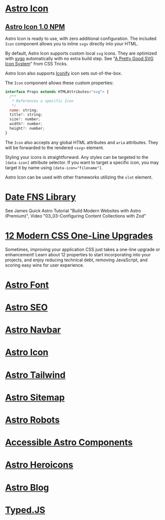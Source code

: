 # [Astro Icon](https://www.astroicon.dev/)

## [Astro Icon 1.0 NPM](https://www.npmjs.com/package/astro-icon)

Astro Icon is ready to use, with zero additional configuration. The included `Icon` component allows you to inline `svgs` directly into your HTML.

By default, Astro Icon supports custom local `svg` icons. They are optimized with [svgo](https://github.com/svg/svgo) automatically with no extra build step. See "[A Pretty Good SVG Icon System](https://css-tricks.com/pretty-good-svg-icon-system/#just-include-the-icons-inline)" from CSS Tricks.

Astro Icon also supports [Iconify](https://iconify.design/) icon sets out-of-the-box.

The `Icon` component allows these custom properties:

~~~js
interface Props extends HTMLAttributes<"svg"> {
  /**
   * References a specific Icon
   */
  name: string;
  title?: string;
  size?: number;
  width?: number;
  height?: number;
}
~~~

The `Icon` also accepts any global HTML attributes and `aria` attributes. They will be forwarded to the rendered `<svg>` element.

Styling your icons is straightforward. Any styles can be targeted to the `[data-icon]` attribute selector. If you want to target a specific icon, you may target it by name using `[data-icon="filename"]`.

Astro Icon can be used with other frameworks utilizing the `slot` element.

# [Date FNS Library](https://date-fns.org)

See James Quick Astro Tutorial "Build Modern Websites with Astro (Premium)", Video "03_03-Configuring Content Collections with Zod"

# [12 Modern CSS One-Line Upgrades](https://moderncss.dev/12-modern-css-one-line-upgrades/)

Sometimes, improving your application CSS just takes a one-line upgrade or enhancement! Learn about 12 properties to start incorporating into your projects, and enjoy reducing technical debt, removing JavaScript, and scoring easy wins for user experience.

# [Astro Font](https://github.com/rishi-raj-jain/astro-font)

# [Astro SEO](https://github.com/jonasmerlin/astro-seo#readme)

# [Astro Navbar](https://github.com/surjithctly/astro-navbar#readme)

# [Astro Icon](https://github.com/natemoo-re/astro-icon#readme)

# [Astro Tailwind](https://docs.astro.build/en/guides/integrations-guide/tailwind/)

# [Astro Sitemap](https://docs.astro.build/en/guides/integrations-guide/sitemap/)

# [Astro Robots](https://github.com/alextim/astro-lib/tree/main/packages/astro-robots-txt#readme)

# [Accessible Astro Components](https://github.com/markteekman/accessible-astro-components#Pagination)

# [Astro Heroicons](https://github.com/seanmcp/astro-heroicons#readme)

# [Astro Blog](https://github.com/futurethemes/astro-blog)

# [Typed.JS](https://github.com/mattboldt/typed.js)
